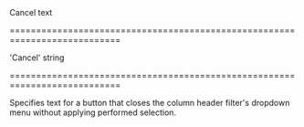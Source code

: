 <!--**
/*-------------------------------------------
    Auto-generated file. Do not modify.
-------------------------------------------

**-->
<!--d-->Cancel text<!--/d-->
===========================================================================
<!--default-->'Cancel'<!--/default-->
<!--type-->string<!--/type-->
===========================================================================

<!--shortDescription-->
Specifies text for a button that closes the column header filter's dropdown menu without applying performed selection.
<!--/shortDescription-->

<!--fullDescription-->

<!--/fullDescription-->